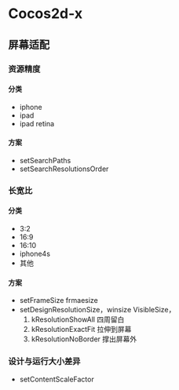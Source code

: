 # Cocos2d-x
## 屏幕适配
### 资源精度
#### 分类
* iphone
* ipad
* ipad retina
#### 方案
* setSearchPaths
* setSearchResolutionsOrder
### 长宽比
#### 分类
* 3:2
* 16:9
* 16:10
* iphone4s
* 其他
#### 方案
* setFrameSize frmaesize
* setDesignResolutionSize，winsize VisibleSize，
  1. kResolutionShowAll  四周留白
  2. kResolutionExactFit 拉伸到屏幕
  3. kResolutionNoBorder 撑出屏幕外
### 设计与运行大小差异
* setContentScaleFactor
## 
